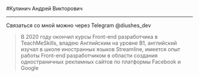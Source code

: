 #Кулинич Андрей Викторович

---

Связаться со мной можно через Telegram @diushes_dev

> В 2020 году окончил курсы Front-end разработчика в TeachMeSkills, владею Английским на уровне В1, английский изучал в школе иностранных языков Streamline, имеется опыт работы Front-end разработчиком в области создания одностраничных рекламных сайтов по платформы Facebook и Google